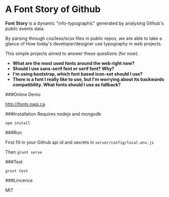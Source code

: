 A Font Story of Github
========================

**Font Story** is a dynamic "info-typographic" generated by analysing Github's public events data.

By parsing through css/less/scss files in public repos, we are able to take a glance of How today's developer/designer use typography in web projects.

This simple projects aimed to answer these questions (for now):

- **What are the most used fonts around the web right now?**
- **Should I use sans-serif font or serif font? Why?**
- **I'm using bootstrap, which font based icon-set should I use?**
- **There is a font I really like to use, but I'm worrying about its backwards compatibility. What fonts should I use as fallback?**


###Online Demo

http://fonts.nagi.ca


###Installation
Requires nodejs and mongodb

```npm install```

###Run

First fill in your Github api id and secrets in `server/config/local.env.js`

Then `grunt serve`


###Test

```grunt test```




###Lincence

MIT



